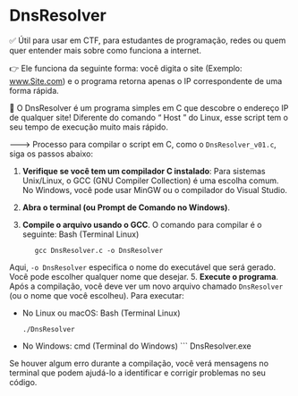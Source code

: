 # DnsResolver

✅ Útil para usar em CTF, para estudantes de programação, redes ou quem quer entender mais sobre como funciona a internet.

👉 Ele funciona da seguinte forma: você digita o site (Exemplo: www.Site.com) e o programa retorna apenas o IP correspondente de uma forma rápida.

🚀 O DnsResolver é um programa simples em C que descobre o endereço IP de qualquer site!
Diferente do comando “ Host ” do Linux, esse script tem o seu tempo de execução muito mais rápido.



---> Processo para compilar o script em C, como o `DnsResolver_v01.c`, siga os passos abaixo:

1. **Verifique se você tem um compilador C instalado**: Para sistemas Unix/Linux, o GCC (GNU Compiler Collection) é uma escolha comum. No Windows, você pode usar MinGW ou o compilador do Visual Studio.

2. **Abra o terminal (ou Prompt de Comando no Windows)**.

4. **Compile o arquivo usando o GCC**. O comando para compilar é o seguinte:
  Bash (Terminal Linux)
   ```
      gcc DnsResolver.c -o DnsResolver
  Aqui, `-o DnsResolver` especifica o nome do executável que será gerado. Você pode escolher qualquer nome que desejar.
5. **Execute o programa**. Após a compilação, você deve ver um novo arquivo chamado `DnsResolver` (ou o nome que você escolheu). Para executar:
   - No Linux ou macOS:
    Bash (Terminal Linux) 
     ```
     ./DnsResolver
   - No Windows:
    cmd (Terminal do Windows)
    ```
    DnsResolver.exe
    

Se houver algum erro durante a compilação, você verá mensagens no terminal que podem ajudá-lo a identificar e corrigir problemas no seu código.
